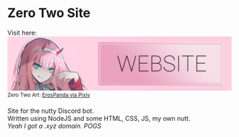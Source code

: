 # Zero Two Site

Visit here:
[![ZeroTwo Website Card](./images/website-card.png)](https://z2b.xyz)
<sup>Zero Two Art: [ErosPanda via Pixiv](https://www.pixiv.net/member_illust.php?mode=medium&illust_id=68239359)</sup>

Site for the nutty Discord bot.
<br />
Written using NodeJS and some HTML, CSS, JS, my own nutt.
<br />
*Yeah I got a .xyz domain. POGS*
